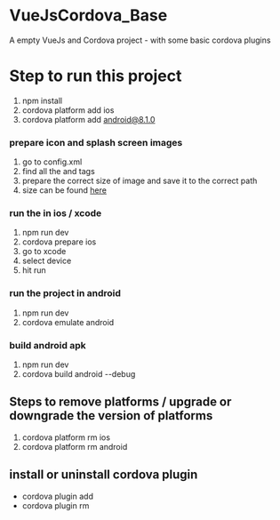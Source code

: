 # VueJsCordova_Base
A empty VueJs and Cordova project - with some basic cordova plugins

# Step to run this project

1. npm install
2. cordova platform add ios
3. cordova platform add android@8.1.0

### prepare icon and splash screen images

1. go to config.xml
2. find all the <icon> and <splash> tags
3. prepare the correct size of image and save it to the correct path
4. size can be found [here](https://cordova.apache.org/docs/en/latest/reference/cordova-plugin-splashscreen/)

### run the in ios / xcode
1. npm run dev
2. cordova prepare ios
3. go to xcode
4. select device
5. hit run

### run the project in android
1. npm run dev
2. cordova emulate android

### build android apk
1. npm run dev
2. cordova build android --debug

## Steps to remove platforms / upgrade or downgrade the version of platforms
1. cordova platform rm ios
2. cordova platform rm android

## install or uninstall cordova plugin
- cordova plugin add <plugin name>
- cordova plugin rm <plugin name>
